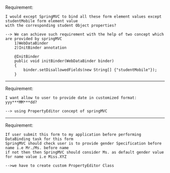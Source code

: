 Requirement:

	I would except SpringMVC to bind all these form element values except studentMobile form element value
	with the corresponding student Object properties?
	
	--> We can achieve such requirement with the help of two concept which are provided by springMVC
		1)WebDataBinder
		2)InitBinder annotation
		
		@InitBinder
		public void initBinder(WebDataBinder binder)
		{
			binder.setDisallowedFields(new String[] {"studentMobile"});
		}
		
---------------------------------------------------------------------------------------
Requirement:

	I want allow to user to provide date in customized format: yyy***MM***dd?
	
	--> using PropertyEditor concept of springMVC
	
----------------------------------------------------------------------------------------
Requirement:

	If user submit this form to my application before performing DataBinding task for this form
	SpringMVC should check user is to provide gender Specification before name i.e Mr./Ms. before name 
	if not then then SpringMVC should consider Ms. as default gender value for name value i.e Miss.XYZ
	
	-->we have to create custom PropertyEditor Class